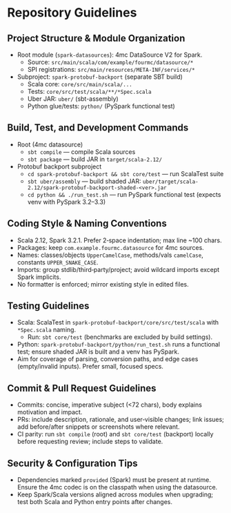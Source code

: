 # Repository Guidelines

## Project Structure & Module Organization
- Root module (`spark-datasources`): 4mc DataSource V2 for Spark.
  - Source: `src/main/scala/com/example/fourmc/datasource/*`
  - SPI registrations: `src/main/resources/META-INF/services/*`
- Subproject: `spark-protobuf-backport` (separate SBT build)
  - Scala core: `core/src/main/scala/...`
  - Tests: `core/src/test/scala/**/*Spec.scala`
  - Uber JAR: `uber/` (sbt-assembly)
  - Python glue/tests: `python/` (PySpark functional test)

## Build, Test, and Development Commands
- Root (4mc datasource)
  - `sbt compile` — compile Scala sources
  - `sbt package` — build JAR in `target/scala-2.12/`
- Protobuf backport subproject
  - `cd spark-protobuf-backport && sbt core/test` — run ScalaTest suite
  - `sbt uber/assembly` — build shaded JAR: `uber/target/scala-2.12/spark-protobuf-backport-shaded-<ver>.jar`
  - `cd python && ./run_test.sh` — run PySpark functional test (expects venv with PySpark 3.2–3.3)

## Coding Style & Naming Conventions
- Scala 2.12, Spark 3.2.1. Prefer 2‑space indentation; max line ~100 chars.
- Packages: keep `com.example.fourmc.datasource` for 4mc sources.
- Names: classes/objects `UpperCamelCase`, methods/vals `camelCase`, constants `UPPER_SNAKE_CASE`.
- Imports: group stdlib/third‑party/project; avoid wildcard imports except Spark implicits.
- No formatter is enforced; mirror existing style in edited files.

## Testing Guidelines
- Scala: ScalaTest in `spark-protobuf-backport/core/src/test/scala` with `*Spec.scala` naming.
  - Run: `sbt core/test` (benchmarks are excluded by build settings).
- Python: `spark-protobuf-backport/python/run_test.sh` runs a functional test; ensure shaded JAR is built and a venv has PySpark.
- Aim for coverage of parsing, conversion paths, and edge cases (empty/invalid inputs). Prefer small, focused specs.

## Commit & Pull Request Guidelines
- Commits: concise, imperative subject (<72 chars), body explains motivation and impact.
- PRs: include description, rationale, and user‑visible changes; link issues; add before/after snippets or screenshots where relevant.
- CI parity: run `sbt compile` (root) and `sbt core/test` (backport) locally before requesting review; include steps to validate.

## Security & Configuration Tips
- Dependencies marked `provided` (Spark) must be present at runtime. Ensure the 4mc codec is on the classpath when using the datasource.
- Keep Spark/Scala versions aligned across modules when upgrading; test both Scala and Python entry points after changes.

